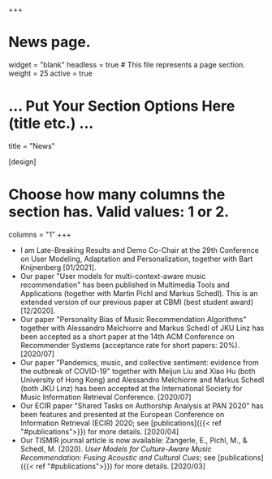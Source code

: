 +++
# News page.
widget = "blank"
headless = true  # This file represents a page section.
weight = 25 
active = true

# ... Put Your Section Options Here (title etc.) ...
title = "News"

[design]
  # Choose how many columns the section has. Valid values: 1 or 2.
  columns = "1"
+++
* I am Late-Breaking Results and Demo Co-Chair at the 29th Conference on User Modeling, Adaptation and Personalization,
  together with Bart Knijnenberg [01/2021].
* Our paper "User models for multi-context-aware music recommendation" has been published in Multimedia Tools and
  Applications (together with Martin Pichl and Markus Schedl). This is an extended version of our previous paper at CBMI
(best student award) [12/2020].
* Our paper "Personality Bias of Music Recommendation Algorithms" together with Alessandro Melchiorre and Markus Schedl of JKU Linz has been accepted as a short paper at the 14th ACM Conference on Recommender Systems (acceptance rate for short papers: 20%). [2020/07]
* Our paper "Pandemics, music, and collective sentiment: evidence from the outbreak of COVID-19" together with Meijun Liu and Xiao Hu (both University of Hong Kong) and Alessandro Melchiorre and Markus Schedl (both JKU Linz) has been accepted at the International Society for Music Information Retrieval Conference. [2020/07]
* Our ECIR paper "Shared Tasks on Authorship Analysis at PAN 2020" has been features and presented at the European Conference on Information Retrieval (ECIR) 2020; see [publications]({{< ref "#publications">}}) for more details. [2020/04]
* Our TISMIR journal article is now available: Zangerle, E., Pichl, M., & Schedl, M. (2020). *User Models for Culture-Aware Music Recommendation: Fusing Acoustic and Cultural Cues*; see [publications]({{< ref "#publications">}}) for more details. [2020/03]
